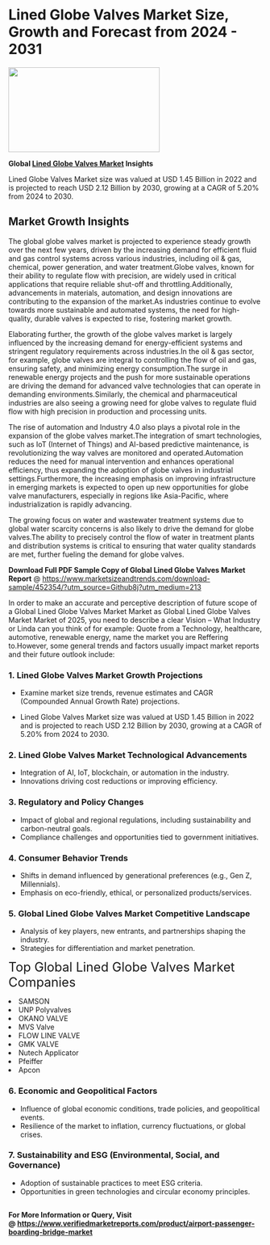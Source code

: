 <H1>Lined Globe Valves Market Size, Growth and Forecast from 2024 - 2031</H1><img class="aligncenter size-medium wp-image-584254" src="https://thirdeyenews.in/wp-content/uploads/2024/09/Global-Market-Research-300x168.jpeg" alt="" width="300" height="168" /><p><strong>Global&nbsp;<a href="https://www.marketsizeandtrends.com/download-sample/452354/?utm_source=Github8j?utm_medium=213">Lined Globe Valves Market</a> Insights</strong></p><p>Lined Globe Valves Market size was valued at USD 1.45 Billion in 2022 and is projected to reach USD 2.12 Billion by 2030, growing at a CAGR of 5.20% from 2024 to 2030.</p><p><h2>Market Growth Insights</h2> <p>The global globe valves market is projected to experience steady growth over the next few years, driven by the increasing demand for efficient fluid and gas control systems across various industries, including oil & gas, chemical, power generation, and water treatment.Globe valves, known for their ability to regulate flow with precision, are widely used in critical applications that require reliable shut-off and throttling.Additionally, advancements in materials, automation, and design innovations are contributing to the expansion of the market.As industries continue to evolve towards more sustainable and automated systems, the need for high-quality, durable valves is expected to rise, fostering market growth.</p> <p>Elaborating further, the growth of the globe valves market is largely influenced by the increasing demand for energy-efficient systems and stringent regulatory requirements across industries.In the oil & gas sector, for example, globe valves are integral to controlling the flow of oil and gas, ensuring safety, and minimizing energy consumption.The surge in renewable energy projects and the push for more sustainable operations are driving the demand for advanced valve technologies that can operate in demanding environments.Similarly, the chemical and pharmaceutical industries are also seeing a growing need for globe valves to regulate fluid flow with high precision in production and processing units.</p> <p>The rise of automation and Industry 4.0 also plays a pivotal role in the expansion of the globe valves market.The integration of smart technologies, such as IoT (Internet of Things) and AI-based predictive maintenance, is revolutionizing the way valves are monitored and operated.Automation reduces the need for manual intervention and enhances operational efficiency, thus expanding the adoption of globe valves in industrial settings.Furthermore, the increasing emphasis on improving infrastructure in emerging markets is expected to open up new opportunities for globe valve manufacturers, especially in regions like Asia-Pacific, where industrialization is rapidly advancing.</p> <p>The growing focus on water and wastewater treatment systems due to global water scarcity concerns is also likely to drive the demand for globe valves.The ability to precisely control the flow of water in treatment plants and distribution systems is critical to ensuring that water quality standards are met, further fueling the demand for globe valves.</p> <p><span class=""><strong>Download Full PDF Sample Copy of Global Lined Globe Valves Market Report</strong> @ <a href="https://www.marketsizeandtrends.com/download-sample/452354/?utm_source=Github8j?utm_medium=213" target="_blank">https://www.marketsizeandtrends.com/download-sample/452354/?utm_source=Github8j?utm_medium=213</a></span></p><p>In order to make an accurate and perceptive description of future scope of a Global&nbsp;Lined Globe Valves Market Market as Global&nbsp;Lined Globe Valves Market Market of 2025, you need to describe a clear Vision &ndash; What Industry or Linda can you think of for example: Quote from a Technology, healthcare, automotive, renewable energy, name the market you are Reffering to.However, some general trends and factors usually impact market reports and their future outlook include:</p><h3>1.&nbsp;<strong>Lined Globe Valves Market Growth Projections</strong></h3><ul><li>Examine market size trends, revenue estimates and CAGR (Compounded Annual Growth Rate) projections.</li><li><p>Lined Globe Valves Market size was valued at USD 1.45 Billion in 2022 and is projected to reach USD 2.12 Billion by 2030, growing at a CAGR of 5.20% from 2024 to 2030.</p></li></ul><h3>2.&nbsp;<strong>Lined Globe Valves Market Technological Advancements</strong></h3><ul><li>Integration of AI, IoT, blockchain, or automation in the industry.</li><li>Innovations driving cost reductions or improving efficiency.</li></ul><h3>3.&nbsp;<strong>Regulatory and Policy Changes</strong></h3><ul><li>Impact of global and regional regulations, including sustainability and carbon-neutral goals.</li><li>Compliance challenges and opportunities tied to government initiatives.</li></ul><h3>4.&nbsp;<strong>Consumer Behavior Trends</strong></h3><ul><li>Shifts in demand influenced by generational preferences (e.g., Gen Z, Millennials).</li><li>Emphasis on eco-friendly, ethical, or personalized products/services.</li></ul><h3>5.&nbsp;<strong>Global Lined Globe Valves Market Competitive Landscape</strong></h3><ul><li>Analysis of key players, new entrants, and partnerships shaping the industry.</li><li>Strategies for differentiation and market penetration.</li></ul><p data-pm-slice="1 1 []"><span style="color: inherit; font-family: inherit; font-size: 25px;">Top Global Lined Globe Valves Market Companies</span></p><div class="" data-test-id=""><p><li>SAMSON</li><li> UNP Polyvalves</li><li> OKANO VALVE</li><li> MVS Valve</li><li> FLOW LINE VALVE</li><li> GMK VALVE</li><li> Nutech Applicator</li><li> Pfeiffer</li><li> Apcon</li></p></div><h3>6.&nbsp;<strong>Economic and Geopolitical Factors</strong></h3><ul><li>Influence of global economic conditions, trade policies, and geopolitical events.</li><li>Resilience of the market to inflation, currency fluctuations, or global crises.</li></ul><h3>7.&nbsp;<strong>Sustainability and ESG (Environmental, Social, and Governance)</strong></h3><ul><li>Adoption of sustainable practices to meet ESG criteria.</li><li>Opportunities in green technologies and circular economy principles.</li></ul><h2><strong style="font-size: 14px;">For More Information or Query, Visit @&nbsp;</strong><a style="background-color: #ffffff; font-size: 14px;" href="https://www.marketsizeandtrends.com/report/lined-globe-valves-market/" target="_blank">https://www.verifiedmarketreports.com/product/airport-passenger-boarding-bridge-market</a></h2>